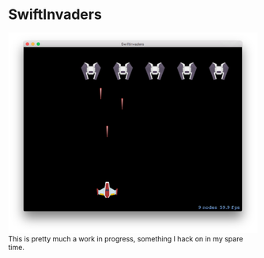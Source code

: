 SwiftInvaders
=============

![Screenshot](https://raw.githubusercontent.com/kevinbungeneers/SwiftInvaders/master/screenshots/Screenshot_1.png)
This is pretty much a work in progress, something I hack on in my spare time.